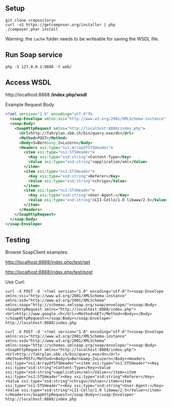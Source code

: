 ## Setup

```
git clone <repository>
curl -sS https://getcomposer.org/installer | php
./composer.phar install
```
Warning: the `cache` folder needs to be writeable for saving the WSDL file.

## Run Soap service

```
php -S 127.0.0.1:8888 -t web/
```

## Access WSDL

http://localhost:8888 **/index.php/wsdl**

Example Request Body
```xml
<?xml version="1.0" encoding="utf-8"?>
  <soap:Envelope xmlns:xsi="http://www.w3.org/2001/XMLSchema-instance" xmlns:xsd="http://www.w3.org/2001/XMLSchema" xmlns:soap="http://schemas.xmlsoap.org/soap/envelope/">
  <soap:Body>
    <SoapHttpRequest xmlns="http://localhost:8888/index.php">
      <Url>http://fahrplan.sbb.ch/bin/query.exe/dn</Url>
      <Method>POST</Method>
      <Body>S=Bern&amp;Z=Luzern</Body>
      <Headers xsi:type="ns1:ArrayOfSTSHeader">
        <item xsi:type="ns1:STSHeader">
          <Key xsi:type="xsd:string">Content-Type</Key>
          <Value xsi:type="xsd:string">application/xml</Value>
        </item>
        <item xsi:type="ns1:STSHeader">
          <Key xsi:type="xsd:string">Referer</Key>
          <Value xsi:type="xsd:string">chrigu</Value>
        </item>
        <item xsi:type="ns1:STSHeader">
          <Key xsi:type="xsd:string">User-Agent:</Key>
          <Value xsi:type="xsd:string">LII-Cello/1.0 libwww/2.5</Value>
        </item>
      </Headers>
    </SoapHttpRequest>
  </soap:Body>
</soap:Envelope>
```

## Testing

Browse SoapClient examples:

[http://localhost:8888/index.php/test/get](http://localhost:8888/index.php/test/get)

[http://localhost:8888/index.php/test/post](http://localhost:8888/index.php/test/post)

Use Curl:

```
curl -X POST -d '<?xml version="1.0" encoding="utf-8"?><soap:Envelope xmlns:xsi="http://www.w3.org/2001/XMLSchema-instance" xmlns:xsd="http://www.w3.org/2001/XMLSchema" xmlns:soap="http://schemas.xmlsoap.org/soap/envelope/"><soap:Body><SoapHttpRequest xmlns="http://localhost:8888/index.php"><Url>http://www.google.ch</Url><Method>GET</Method><Body></Body></SoapHttpRequest></soap:Body></soap:Envelope>' http://localhost:8888/index.php
```

```
curl -X POST -d '<?xml version="1.0" encoding="utf-8"?><soap:Envelope xmlns:xsi="http://www.w3.org/2001/XMLSchema-instance" xmlns:xsd="http://www.w3.org/2001/XMLSchema" xmlns:soap="http://schemas.xmlsoap.org/soap/envelope/"><soap:Body><SoapHttpRequest xmlns="http://localhost:8888/index.php"><Url>http://fahrplan.sbb.ch/bin/query.exe/dn</Url><Method>POST</Method><Body>S=Bern&amp;Z=Luzern</Body><Headers xsi:type="ns1:ArrayOfSTSHeader"><item xsi:type="ns1:STSHeader"><Key xsi:type="xsd:string">Content-Type</Key><Value xsi:type="xsd:string">application/xml</Value></item><item xsi:type="ns1:STSHeader"><Key xsi:type="xsd:string">Referer</Key><Value xsi:type="xsd:string">chrigu</Value></item><item xsi:type="ns1:STSHeader"><Key xsi:type="xsd:string">User-Agent:</Key><Value xsi:type="xsd:string">LII-Cello/1.0 libwww/2.5</Value></item></Headers></SoapHttpRequest></soap:Body></soap:Envelope>' http://localhost:8888/index.php
```

